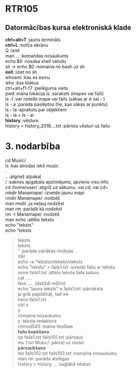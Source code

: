 # RTR105
## **Datormācības kursa elektroniskā klade**  
**ctrl+alt+T** :jauns termināls  
**ctrl+L** :notīra ekrānu  
Q :iziet  
man ... :komandas nosaukums  
echo $0 :nosaka shell valodu  
sh -> echo $0 :nomaina no bash uz sh  
**exit** :iziet no sh  
whoami :kas es esmu  
who :kas blakus  
ctrl+alt+f1-f7 :pielēguma vieta  
pwd :mana lokācija
ls :saraksts (mapes vai faili)  
ls -l :var noteikt mape vai fails (sākas ar d vai - )  
ls - a :parāda paslēptos (tie, kas sākas ar punktu)  
ls - la :apraksts par objektiem  
ls - la = ls - al  
**history** :vēsture  
history > history_2018....txt :pārnes vēsturi uz failu  
# **3. nodarbība**  
cd Music/  
ls :kas atrodas iekš music  
.  
.. :atgriež atpakaļ  
/ :saknes apgabala apzīmējums, apvieno visu info  
cd /home/user/ :atgriž uz sākumu. vai cd, vai cd~  
mkdir Manamape/ :izveido jaunu mapi  
rmdir Manamape/ :nodzēš  
man rmdir :ja neļauj nodzēst  
man rm :parādā kā nodzēst  
rm -r Manamape/ :nodzēš  
man echo :attēlo tekstu  
echo "teksts"  
echo "teksts  
>teksts  
>teksts  
>" :parāda vairākas rindiņas  
VAI  
echo -e "teksts\nteksts\nteksts  
echo "teksts" > fails1.txt :izveido failu ar tekstu  
more fails1.txt :attēlo teksta faila saturu  
cat .....  
less ..... (dažādi režīmi)  
echo "jauns teksts" **>** fails1.txt :pārraksta  
ja grib papildināt, tad **>>**  
nano fails1.txt  
ctrl x  
y  
nomaina nosaukumu  
y :teksta redaktors  
chmod540 :maina tiesības  
**failu kopēšana**  
cp fails1.txt fails101.txt :pārsauc  
mv *1*.txt Music/ :pārceļ uz music  
**pārsaukšana**  
mv fails102.txt fails103.txt :nomaina nosaukumu  
man rm :parāda atslēgas  
history > history.... :saglabā vēsturi  

